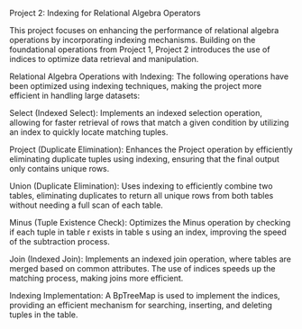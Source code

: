 Project 2: Indexing for Relational Algebra Operators

This project focuses on enhancing the performance of relational algebra operations by incorporating indexing mechanisms. Building on the foundational operations from Project 1, Project 2 introduces the use of indices to optimize data retrieval and manipulation.

Relational Algebra Operations with Indexing:
The following operations have been optimized using indexing techniques, making the project more efficient in handling large datasets:

Select (Indexed Select):
Implements an indexed selection operation, allowing for faster retrieval of rows that match a given condition by utilizing an index to quickly locate matching tuples.

Project (Duplicate Elimination):
Enhances the Project operation by efficiently eliminating duplicate tuples using indexing, ensuring that the final output only contains unique rows.

Union (Duplicate Elimination):
Uses indexing to efficiently combine two tables, eliminating duplicates to return all unique rows from both tables without needing a full scan of each table.

Minus (Tuple Existence Check):
Optimizes the Minus operation by checking if each tuple in table r exists in table s using an index, improving the speed of the subtraction process.

Join (Indexed Join):
Implements an indexed join operation, where tables are merged based on common attributes. The use of indices speeds up the matching process, making joins more efficient.

Indexing Implementation:
A BpTreeMap is used to implement the indices, providing an efficient mechanism for searching, inserting, and deleting tuples in the table.
